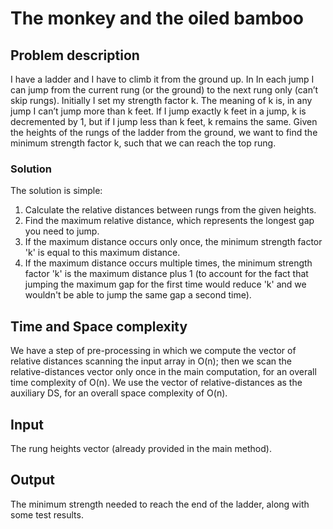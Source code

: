 # The monkey and the oiled bamboo

## Problem description
I have a ladder and I have to climb it from the ground up.
In In each jump I can jump from the current rung (or the ground) to the next rung only (can’t skip rungs). Initially I set my strength factor k. The meaning of k is, in any jump I can’t jump more than k feet. If I jump exactly k feet in a jump, k is decremented by 1, but if I jump less than k feet, k remains the same.
Given the heights of the rungs of the ladder from the ground, we want to find the
minimum strength factor k, such that we can reach the top rung.


### Solution

The solution is simple:

1. Calculate the relative distances between rungs from the given heights.
2. Find the maximum relative distance, which represents the longest gap you need to jump.
3. If the maximum distance occurs only once, the minimum strength factor 'k' is equal to this maximum distance.
4. If the maximum distance occurs multiple times, the minimum strength factor 'k' is the maximum distance plus 1 (to account for the fact that jumping the maximum gap for the first time would reduce 'k' and we wouldn't be able to jump the same gap a second time).

## Time and Space complexity

We have a step of pre-processing in which we compute the vector of relative distances scanning the input array in O(n); then we scan the relative-distances vector only once in the main computation, for an overall time complexity of O(n).
We use the vector of relative-distances as the auxiliary DS, for an overall space complexity of O(n).

## Input

The rung heights vector (already provided in the main method).

## Output

The minimum strength needed to reach the end of the ladder, along with some test results.